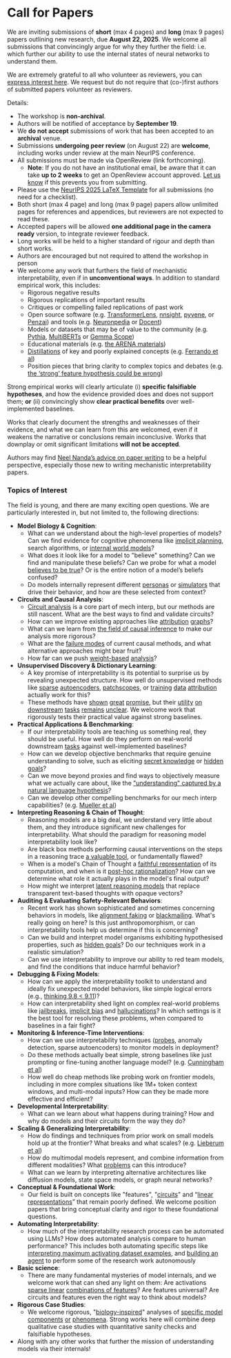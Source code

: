 # Call for Papers
We are inviting submissions of **short** (max 4 pages) and **long** (max 9 pages) papers outlining new research, due **August 22, 2025**. We welcome all submissions that convincingly argue for why they further the field: i.e. which further our ability to use the internal states of neural networks to understand them. 

We are extremely grateful to all who volunteer as reviewers, you can [express interest here](https://www.google.com/url?q=https://docs.google.com/forms/d/e/1FAIpQLSdiw1SJllzoTz_nqzDTzTOGb9DV3W_truQyh-WvYj_QGIi7Mg/viewform?usp%3Ddialog&sa=D&source=editors&ust=1752707243398487&usg=AOvVaw19L6uqhYzz7rx2hSEU65bd). We request but do not require that (co-)first authors of submitted papers volunteer as reviewers. 

Details: 
* The workshop is **non-archival**.
* Authors will be notified of acceptance by **September 19**.
* We **do not accept** submissions of work that has been accepted to an **archival** venue.
* Submissions **undergoing peer review** (on August 22) are **welcome**, including works under review at the main NeurIPS conference.
* All submissions must be made via OpenReview (link forthcoming).
  * **Note**: If you do not have an institutional email, be aware that it can take **up to 2 weeks** to get an OpenReview account approved. [Let us know](mailto:neurips2025@mechinterpworkshop.com) if this prevents you from submitting.
* Please use the [NeurIPS 2025 LaTeX Template](https://www.google.com/url?q=https://media.neurips.cc/Conferences/NeurIPS2025/Styles.zip&sa=D&source=editors&ust=1752707243400818&usg=AOvVaw2tXQ2aM03eJV_J7vuMMctW) for all submissions (no need for a checklist).
* Both short (max 4 page) and long (max 9 page) papers allow unlimited pages for references and appendices, but reviewers are not expected to read these.
* Accepted papers will be allowed **one additional page in the camera ready** version, to integrate reviewer feedback.
* Long works will be held to a higher standard of rigour and depth than short works.
* Authors are encouraged but not required to attend the workshop in person
* We welcome any work that furthers the field of mechanistic interpretability, even if in **unconventional ways**. In addition to standard empirical work, this includes:
  * Rigorous negative results
  * Rigorous replications of important results
  * Critiques or compelling failed replications of past work
  * Open source software (e.g. [TransformerLens](https://www.google.com/url?q=https://github.com/neelnanda-io/TransformerLens&sa=D&source=editors&ust=1752707243402547&usg=AOvVaw2N7lj7keUnTJ1ml-DEQsRG), [nnsight](https://www.google.com/url?q=https://github.com/ndif-team/nnsight&sa=D&source=editors&ust=1752707243402669&usg=AOvVaw3WKr5MERWOA87pIP9pmaCl), [pyvene](https://www.google.com/url?q=https://github.com/stanfordnlp/pyvene/tree/main/pyvene/models/mlp&sa=D&source=editors&ust=1752707243402784&usg=AOvVaw1khmB4RLDeSXcG2ZjmYD7F), or [Penzai](https://www.google.com/url?q=https://github.com/google-deepmind/penzai&sa=D&source=editors&ust=1752707243402903&usg=AOvVaw3IFB46_FW--w-ei5ku-rFf)) and tools (e.g. [Neuronpedia](https://www.google.com/url?q=http://neuronpedia.org&sa=D&source=editors&ust=1752707243403020&usg=AOvVaw3NM-VF3mT62kIE6boc7hhq) or [Docent](https://www.google.com/url?q=https://transluce.org/introducing-docent&sa=D&source=editors&ust=1752707243403157&usg=AOvVaw32ZmMNlGdv3CRyrqlq_ItS))
  * Models or datasets that may be of value to the community (e.g. [Pythia](https://www.google.com/url?q=https://arxiv.org/abs/2304.01373&sa=D&source=editors&ust=1752707243403404&usg=AOvVaw3deaWZhKt62J0YWD18qso8), [MultiBERTs](https://www.google.com/url?q=https://arxiv.org/abs/2106.16163&sa=D&source=editors&ust=1752707243403500&usg=AOvVaw3LcdAEAZpmnGQqwnORvj82) or [Gemma Scope](https://www.google.com/url?q=https://arxiv.org/abs/2408.05147&sa=D&source=editors&ust=1752707243403597&usg=AOvVaw0CALxsEjEqRKJzjbl9l0iU))
  * Educational materials (e.g. [the ARENA materials](https://www.google.com/url?q=https://arena3-chapter1-transformer-interp.streamlit.app/&sa=D&source=editors&ust=1752707243403820&usg=AOvVaw2jBZ38sYJjLAw1A1vUJ6ql))
  * [Distillations](https://www.google.com/url?q=https://distill.pub/2017/research-debt/&sa=D&source=editors&ust=1752707243403968&usg=AOvVaw0eFpSJCmHnY9tYo2Dm-VCS) of key and poorly explained concepts (e.g. [Ferrando et al](https://www.google.com/url?q=https://arxiv.org/abs/2405.00208&sa=D&source=editors&ust=1752707243404155&usg=AOvVaw35yftd2e26FPLLZeb00Q1s))
  * Position pieces that bring clarity to complex topics and debates (e.g. [the ‘strong’ feature hypothesis could be wrong](https://www.google.com/url?q=https://www.alignmentforum.org/posts/tojtPCCRpKLSHBdpn/the-strong-feature-hypothesis-could-be-wrong&sa=D&source=editors&ust=1752707243404507&usg=AOvVaw3kT8EvvCy7WvoGESYR9NkO))

Strong empirical works will clearly articulate (i) **specific falsifiable hypotheses**, and how the evidence provided does and does not support them; **or** (ii) convincingly show **clear practical benefits** over well-implemented baselines. 

Works that clearly document the strengths and weaknesses of their evidence, and what we can learn from this are welcomed, even if it weakens the narrative or conclusions remain inconclusive. Works that downplay or omit significant limitations **will not be accepted**. 

Authors may find [Neel Nanda’s advice on paper writing](https://www.google.com/url?q=https://www.alignmentforum.org/posts/eJGptPbbFPZGLpjsp/highly-opinionated-advice-on-how-to-write-ml-papers&sa=D&source=editors&ust=1752707243405876&usg=AOvVaw2rQH3znVRIaDEHE7mlLBS0) to be a helpful perspective, especially those new to writing mechanistic interpretability papers. 
### Topics of Interest
The field is young, and there are many exciting open questions. We are particularly interested in, but not limited to, the following directions: 
* **Model Biology & Cognition**:
  * What can we understand about the high-level properties of models? Can we find evidence for cognitive phenomena like [implicit planning](https://www.google.com/url?q=https://transformer-circuits.pub/2025/attribution-graphs/biology.html%23dives-poems&sa=D&source=editors&ust=1752707243406896&usg=AOvVaw2itRuu3HLl6cftWfhSEHOp), search algorithms, or [internal world models](https://www.google.com/url?q=https://arxiv.org/abs/2210.13382&sa=D&source=editors&ust=1752707243407068&usg=AOvVaw22KFoty5ueiDeSZ0bckWdg)?
  * What does it look like for a model to "believe" something? Can we find and manipulate these beliefs? Can we probe for what a model [believes to be true](https://www.google.com/url?q=https://arxiv.org/abs/2310.06824&sa=D&source=editors&ust=1752707243407545&usg=AOvVaw3wlBqNwQIYOTrIpomVG9KF)? Or is the entire notion of a model’s beliefs confused?
  * Do models internally represent different [personas](https://www.google.com/url?q=https://arxiv.org/abs/2406.12094&sa=D&source=editors&ust=1752707243407953&usg=AOvVaw37mI-y94Teqrv_3ArLIWzh) or [simulators](https://www.google.com/url?q=https://www.nature.com/articles/s41586-023-06647-8&sa=D&source=editors&ust=1752707243408087&usg=AOvVaw3fkq5MxGDcQ2VVPGKClitd) that drive their behavior, and how are these selected from context?
* **Circuits and Causal Analysis**:
  * [Circuit analysis](https://www.google.com/url?q=https://distill.pub/2020/circuits/zoom-in/&sa=D&source=editors&ust=1752707243408456&usg=AOvVaw0PTxReRisOr7YEXRqyTWn_) is a core part of mech interp, but our methods are still nascent. What are the best ways to find and validate circuits?
  * How can we improve existing approaches like [attribution](https://www.google.com/url?q=https://arxiv.org/abs/2406.11944&sa=D&source=editors&ust=1752707243408847&usg=AOvVaw2lAZEmNexjD03KMYnQMDmV) [graphs](https://www.google.com/url?q=https://transformer-circuits.pub/2025/attribution-graphs/methods.html&sa=D&source=editors&ust=1752707243408968&usg=AOvVaw3F1SWjaeNjNIA8uiivyuLo)?
  * What can we learn from [the field of causal inference](https://www.google.com/url?q=https://arxiv.org/abs/2407.04690&sa=D&source=editors&ust=1752707243409193&usg=AOvVaw1G3JmZz5z712JvqqaWrjL5) to make our analysis more rigorous?
  * What are the [failure modes](https://www.google.com/url?q=https://arxiv.org/abs/2307.15771&sa=D&source=editors&ust=1752707243409402&usg=AOvVaw0tzMibH0pdIS7ceHaaYImK) of current causal methods, and what alternative approaches might bear fruit?
  * How far can we push [weight-based](https://www.google.com/url?q=https://arxiv.org/abs/2301.05217&sa=D&source=editors&ust=1752707243409669&usg=AOvVaw35Ldrr1YquV1Be_ipOsWUS) [analysis](https://www.google.com/url?q=https://arxiv.org/abs/2410.08417&sa=D&source=editors&ust=1752707243409758&usg=AOvVaw3D-u12DIDH0tKDPcgseuNV)?
* **Unsupervised Discovery & Dictionary Learning**:
  * A key promise of interpretability is its potential to surprise us by revealing unexpected structure. How well do unsupervised methods like [sparse](https://www.google.com/url?q=https://arxiv.org/abs/2103.15949&sa=D&source=editors&ust=1752707243410226&usg=AOvVaw3PD9DN0qvrD-Snwlk2fMcQ) [autoencoders](https://www.google.com/url?q=https://transformer-circuits.pub/2023/monosemantic-features&sa=D&source=editors&ust=1752707243410346&usg=AOvVaw2LaouT1XMBy7UhZrHIQqVJ), [patch](https://www.google.com/url?q=https://arxiv.org/abs/2401.06102&sa=D&source=editors&ust=1752707243410435&usg=AOvVaw2YTY65i7v9417uZ1qorSdR)[scopes](https://www.google.com/url?q=https://arxiv.org/abs/2403.10949v2&sa=D&source=editors&ust=1752707243410502&usg=AOvVaw38rCjzPZP29x41i-Kjg-4Q), or [training](https://www.google.com/url?q=https://proceedings.mlr.press/v70/koh17a?ref%3Dhttps://githubhelp.com&sa=D&source=editors&ust=1752707243410623&usg=AOvVaw3f64I29QkzEeEoWrsDfCo_) [data](https://www.google.com/url?q=https://arxiv.org/abs/2308.03296&sa=D&source=editors&ust=1752707243410711&usg=AOvVaw0iR2dk5Z-XCp9-hWBXs4yG) [attribution](https://www.google.com/url?q=https://arxiv.org/abs/2205.11482&sa=D&source=editors&ust=1752707243410804&usg=AOvVaw0Tsr4sKsnpXFt0EYry5h-M) actually work for this?
  * These methods have [shown](https://www.google.com/url?q=https://transformer-circuits.pub/2024/scaling-monosemanticity/index.html&sa=D&source=editors&ust=1752707243411028&usg=AOvVaw3knWOwZmcn0ch4s9psP1bu) [great](https://www.google.com/url?q=https://transformer-circuits.pub/2025/attribution-graphs/biology.html&sa=D&source=editors&ust=1752707243411150&usg=AOvVaw2R913FQ-OiKq681oifdqHm) [promise](https://www.google.com/url?q=https://arxiv.org/abs/2503.10965&sa=D&source=editors&ust=1752707243411239&usg=AOvVaw1d-nebn-d2k52Hfr74b21O), but their [utility](https://www.google.com/url?q=https://arxiv.org/abs/2502.16681&sa=D&source=editors&ust=1752707243411339&usg=AOvVaw0Rz4UnASZOBw2Y8OvnlBh6) [on](https://www.google.com/url?q=https://www.tilderesearch.com/blog/sieve&sa=D&source=editors&ust=1752707243411427&usg=AOvVaw2pxi3GRjOvnwiR3PEQR7AF) [downstream](https://www.google.com/url?q=https://arxiv.org/abs/2501.17148&sa=D&source=editors&ust=1752707243411529&usg=AOvVaw3bH8burEfbeD7l_cjIAIS0) [tasks](https://www.google.com/url?q=https://transformer-circuits.pub/2024/features-as-classifiers/index.html&sa=D&source=editors&ust=1752707243411652&usg=AOvVaw0FIN687NlBY9VrpAJTjOCh) [remains](https://www.google.com/url?q=https://arxiv.org/abs/2502.04382&sa=D&source=editors&ust=1752707243411744&usg=AOvVaw0hQ5FtyMsQ2IkAJJItHvYW) [unclear](https://www.google.com/url?q=https://www.alignmentforum.org/posts/4uXCAJNuPKtKBsi28/negative-results-for-saes-on-downstream-tasks&sa=D&source=editors&ust=1752707243411879&usg=AOvVaw3CiPRVTcl404SBZ0CfW3LU). We welcome work that rigorously tests their practical value against strong baselines.
* **Practical Applications & Benchmarking**:
  * If our interpretability tools are teaching us something real, they should be useful. How well do they perform on real-world downstream [tasks](https://www.google.com/url?q=https://www.lesswrong.com/posts/wGRnzCFcowRCrpX4Y/downstream-applications-as-validation-of-interpretability&sa=D&source=editors&ust=1752707243413019&usg=AOvVaw3sSkJhnmOdEl1Xpye5oXWK) against well-implemented baselines?
  * How can we develop objective benchmarks that require genuine understanding to solve, such as eliciting [secret knowledge](https://www.google.com/url?q=https://arxiv.org/abs/2505.14352&sa=D&source=editors&ust=1752707243413654&usg=AOvVaw0TXPW5QwVV-CH0Y25e9L6l) or [hidden goals](https://www.google.com/url?q=https://arxiv.org/abs/2503.10965&sa=D&source=editors&ust=1752707243413865&usg=AOvVaw0RzmGcn8duXp9b724zJs4V)?
  * Can we move beyond proxies and find ways to objectively measure what we actually care about, like the ["understanding" captured by a natural language hypothesis](https://www.google.com/url?q=https://arxiv.org/abs/2502.04382&sa=D&source=editors&ust=1752707243414419&usg=AOvVaw3_qpRPU-WsmV4XVOTROx5O)?
  * Can we develop other compelling benchmarks for our mech interp capabilities? (e.g. [Mueller et al](https://www.google.com/url?q=https://arxiv.org/abs/2504.13151&sa=D&source=editors&ust=1752707243414774&usg=AOvVaw1EC1stMFXL_cP1V_-ndYa-))
* **Interpreting Reasoning & Chain of Thought**:
  * Reasoning models are a big deal, we understand very little about them, and they introduce significant new challenges for interpretability. What should the paradigm for reasoning model interpretability look like?
  * Are black box methods performing causal interventions on the steps in a reasoning trace [a valuable tool](https://www.google.com/url?q=https://arxiv.org/abs/2506.19143&sa=D&source=editors&ust=1752707243415772&usg=AOvVaw16-ZvSoBoiw3-27ODxlOeC), or fundamentally flawed?
  * When is a model's Chain of Thought a [faithful representation](https://www.google.com/url?q=https://arxiv.org/abs/2305.04388&sa=D&source=editors&ust=1752707243416238&usg=AOvVaw06HpRxiFK-BjRPBJpGXdvv) of its computation, and when is it [post-hoc rationalization](https://www.google.com/url?q=https://arxiv.org/abs/2503.08679&sa=D&source=editors&ust=1752707243416507&usg=AOvVaw14ONI2lMc8MlRrZ3pAcDtP)? How can we determine what role it actually plays in the model's final output?
  * How might we interpret [latent reasoning models](https://www.google.com/url?q=https://arxiv.org/abs/2412.06769&sa=D&source=editors&ust=1752707243416886&usg=AOvVaw3PbOWBQjCL1WcQGilmtpR2) that replace transparent text-based thoughts with opaque vectors?
* **Auditing & Evaluating Safety-Relevant Behaviors**:
  * Recent work has shown sophisticated and sometimes concerning behaviors in models, like [alignment faking](https://www.google.com/url?q=https://arxiv.org/abs/2412.14093&sa=D&source=editors&ust=1752707243417661&usg=AOvVaw1YmRjFLGS7t9gO1HmpJlml) or [blackmailing](https://www.google.com/url?q=https://www.anthropic.com/research/agentic-misalignment&sa=D&source=editors&ust=1752707243417824&usg=AOvVaw2KNAn_9iRcXS9EOSNf6UbM). What's really going on here? Is this just anthropomorphism, or can interpretability tools help us determine if this is concerning?
  * Can we build and interpret model organisms exhibiting hypothesised properties, such as [hidden goals](https://www.google.com/url?q=https://arxiv.org/abs/2503.10965&sa=D&source=editors&ust=1752707243418447&usg=AOvVaw3SSn_uhxHGyqQAlB4D8Lx-)? Do our techniques work in a realistic simulation?
  * Can we use interpretability to improve our ability to red team models, and find the conditions that induce harmful behavior?
* **Debugging & Fixing Models**:
  * How can we apply the interpretability toolkit to understand and ideally fix unexpected model behaviors, like simple logical errors (e.g., [thinking 9.8 < 9.11](https://www.google.com/url?q=https://transluce.org/observability-interface&sa=D&source=editors&ust=1752707243419367&usg=AOvVaw0ZEMN5zzhKS6I4QHBAYG_a))?
  * How can interpretability shed light on complex real-world problems like [jailbreaks](https://www.google.com/url?q=https://transformer-circuits.pub/2025/attribution-graphs/biology.html%23dives-jailbreak&sa=D&source=editors&ust=1752707243419738&usg=AOvVaw10rxTrJrw34QGkE0j4behE), [implicit bias](https://www.google.com/url?q=https://arxiv.org/abs/2506.10922&sa=D&source=editors&ust=1752707243419870&usg=AOvVaw2Ty83qQZCdTm-KC-nCe7b9) and [hallucinations](https://www.google.com/url?q=https://arxiv.org/abs/2411.14257&sa=D&source=editors&ust=1752707243419993&usg=AOvVaw2uY-BbLpSZDBu_eCm645-H)? In which settings is it the best tool for resolving these problems, when compared to baselines in a fair fight?
* **Monitoring & Inference-Time Interventions**:
  * How can we use interpretability techniques ([probes](https://www.google.com/url?q=https://arxiv.org/abs/2102.12452&sa=D&source=editors&ust=1752707243420694&usg=AOvVaw2bXdumazwCUBSimTwLL-kF), anomaly detection, sparse autoencoders) to monitor models in deployment?
  * Do these methods actually beat simple, strong baselines like just prompting or fine-tuning another language model? (e.g. [Cunningham et al](https://www.google.com/url?q=https://alignment.anthropic.com/2025/cheap-monitors/&sa=D&source=editors&ust=1752707243421266&usg=AOvVaw3bBNMGveFdQ6W5be2-nIGL))
  * How well do cheap methods like probing work on frontier models, including in more complex situations like 1M+ token context windows, and multi-modal inputs? How can they be made more effective and efficient?
* **Developmental Interpretability**:
  * What can we learn about what happens during training? How and why do models and their circuits form the way they do?
* **Scaling & Generalizing Interpretability**:
  * How do findings and techniques from prior work on small models hold up at the frontier? What breaks and what scales? (e.g. [Lieberum et al](https://www.google.com/url?q=https://arxiv.org/abs/2307.09458&sa=D&source=editors&ust=1752707243422732&usg=AOvVaw1cYr0cYHagnXlW4b-5PpF_))
  * How do multimodal models represent, and combine information from different modalities? What [problems](https://www.google.com/url?q=https://openreview.net/pdf?id%3DVUhRdZp8ke&sa=D&source=editors&ust=1752707243423120&usg=AOvVaw07j060KA5AU5wyY2F5Hob6) can this introduce?
  * What can we learn by interpreting alternative architectures like diffusion models, state space models, or graph neural networks?
* **Conceptual & Foundational Work**:
  * Our field is built on concepts like "features", "[circuits](https://www.google.com/url?q=https://distill.pub/2020/circuits/zoom-in/&sa=D&source=editors&ust=1752707243423833&usg=AOvVaw1lI9ftWew3Z4KxBpFaZwyu)" and “[linear representations](https://www.google.com/url?q=https://transformer-circuits.pub/2024/july-update/index.html%23linear-representations&sa=D&source=editors&ust=1752707243424041&usg=AOvVaw3-iWFVdABnXYHBfVaAJpmQ)” that remain poorly defined. We welcome position papers that bring conceptual clarity and rigor to these foundational questions.
* **Automating Interpretability**:
  * How much of the interpretability research process can be automated using LLMs? How does automated analysis compare to human performance? This includes both automating specific steps like [interpreting maximum activating dataset examples](https://www.google.com/url?q=https://openaipublic.blob.core.windows.net/neuron-explainer/paper/index.html&sa=D&source=editors&ust=1752707243424972&usg=AOvVaw0SmRUXzoYZsBAw_8sRnAQq), and [building an agent](https://www.google.com/url?q=https://arxiv.org/abs/2404.14394&sa=D&source=editors&ust=1752707243425118&usg=AOvVaw2pqg9hyfyWUqV02gWCGHHx) to perform some of the research work autonomously
* **Basic science**:
  * There are many fundamental mysteries of model internals, and we welcome work that can shed any light on them: Are activations [sparse linear](https://www.google.com/url?q=https://arxiv.org/abs/1601.03764&sa=D&source=editors&ust=1752707243425699&usg=AOvVaw3LLy9-Yg7Qhky5jgJ32AQo) [combinations of features](https://www.google.com/url?q=https://transformer-circuits.pub/2022/toy_model/index.html&sa=D&source=editors&ust=1752707243425862&usg=AOvVaw0NWFKqd4JXYC7sQPkPNPih)? Are features universal? Are circuits and features even the right way to think about models?
* **Rigorous Case Studies**:
  * We welcome rigorous, "[biology-inspired](https://www.google.com/url?q=https://distill.pub/2020/circuits/curve-circuits/&sa=D&source=editors&ust=1752707243426408&usg=AOvVaw2TcFG-3JhEr-QN0ES8Rkjb)" analyses of [specific model](https://www.google.com/url?q=https://arxiv.org/abs/2310.04625&sa=D&source=editors&ust=1752707243426550&usg=AOvVaw05jj5RrDqY1RM6eBPuaKfJ) [components](https://www.google.com/url?q=https://transformer-circuits.pub/2024/scaling-monosemanticity/index.html&sa=D&source=editors&ust=1752707243426689&usg=AOvVaw2WJ-xodKY0mAUVnSno53kc) [or](https://www.google.com/url?q=https://arxiv.org/abs/2305.01610&sa=D&source=editors&ust=1752707243426786&usg=AOvVaw0krDkl2yOvsCSv4E1WiZrt) [phenomena](https://www.google.com/url?q=https://arxiv.org/abs/2306.09346&sa=D&source=editors&ust=1752707243426897&usg=AOvVaw3WjavEsrmr8Kd9bo0MjM8A). Strong works here will combine deep qualitative case studies with quantitative sanity checks and falsifiable hypotheses.
* Along with any other works that further the mission of understanding models via their internals!